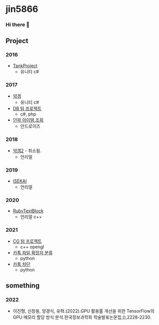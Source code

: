 # jin5866
### Hi there 👋

## Project

### 2016
* [TankProject](https://github.com/jin5866/TankProject)
    * 유니티 c#

### 2017
* [약겜](https://github.com/jin5866/DrugGameProject)
    * 유니티 c#
* [DB 텀 프로젝트](https://github.com/jin5866/DataBaseTerm2017)
    * c#, php
* [던파 아이템 조회](https://github.com/jin5866/DnFItemLookUp)
    * 안드로이즈

### 2018
* [약겜2](https://github.com/jin5866/DrugGame2) - 취소됨.
    * 언리얼

### 2019
* [ISEKAI](https://github.com/jin5866/ISEKAI-release)
    * 언리얼

### 2020
* [RubyTextBlock](https://github.com/jin5866/RubyTextBlock)
    * 언리얼 c++

### 2021
* [CG 텀 프로젝트](https://github.com/jin5866/2021-1-CG2)
    * c++ opengl
* [카톡 파일 확장자 분류](https://github.com/jin5866/KakaoTalkContentsClassifier)
    * python
* [카톡 차단](https://github.com/jin5866/KakaoBlocker)
    * python




## something

### 2022
* 이진형, 신창용, 양경식, 유혁.(2022).GPU 활용률 개선을 위한 TensorFlow의 GPU 메모리 할당 방식 분석.한국정보과학회 학술발표논문집,(),2228-2230.

<!--
## 동아리
### Cat & Dog
#### STUDY
* [2019-1 언리얼 스터디](https://drive.google.com/drive/folders/1E7-OGaQkoBw-kWEQlxovAhyTaCudoY1H?usp=sharing)
* [2019-2 언리얼 스터디](https://github.com/jin5866/Unreal4Study2019)
* [2020 여름 언리얼 CPP 스터디](https://github.com/jin5866/2020SummerUnrealCpp)

#### GAME

-->
<!--
**jin5866/jin5866** is a ✨ _special_ ✨ repository because its `README.md` (this file) appears on your GitHub profile.

Here are some ideas to get you started:

- 🔭 I’m currently working on ...
- 🌱 I’m currently learning ...
- 👯 I’m looking to collaborate on ...
- 🤔 I’m looking for help with ...
- 💬 Ask me about ...
- 📫 How to reach me: ...
- 😄 Pronouns: ...
- ⚡ Fun fact: ...
-->
